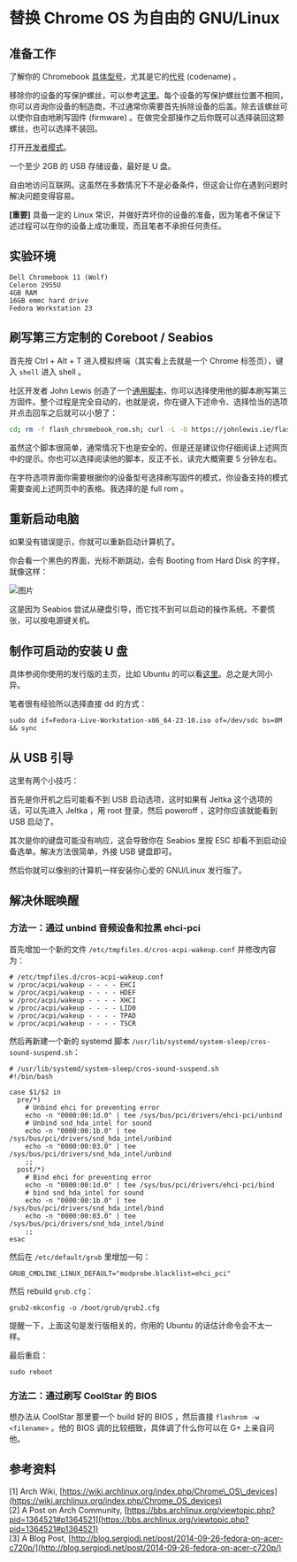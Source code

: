 # 替换 Chrome OS 为自由的 GNU/Linux

## 准备工作

了解你的 Chromebook [具体型号](https://wiki.archlinux.org/index.php/Chrome_OS_devices/Chromebook)，尤其是它的[代号](https://www.chromium.org/chromium-os/developer-information-for-chrome-os-devices) (codename) 。

移除你的设备的写保护螺丝，可以参考[这里](https://wiki.archlinux.org/index.php/Chrome_OS_devices#Flashing_a_custom_firmware)。每个设备的写保护螺丝位置不相同，你可以咨询你设备的制造商，不过通常你需要首先拆除设备的后盖。除去该螺丝可以使你自由地刷写固件 (firmware) 。在做完全部操作之后你既可以选择装回这颗螺丝，也可以选择不装回。

打开[开发者模式](http://www.howtogeek.com/210817/how-to-enable-developer-mode-on-your-chromebook/)。

一个至少 2GB 的 USB 存储设备，最好是 U 盘。

自由地访问互联网。这虽然在多数情况下不是必备条件，但这会让你在遇到问题时解决问题变得容易。

**[重要]** 具备一定的 Linux 常识，并做好弄坏你的设备的准备，因为笔者不保证下述过程可以在你的设备上成功重现，而且笔者不承担任何责任。

## 实验环境

```
Dell Chromebook 11 (Wolf)  
Celeron 2955U  
4GB RAM  
16GB emmc hard drive  
Fedora Workstation 23  
```

## 刷写第三方定制的 Coreboot / Seabios

首先按 Ctrl + Alt + T 进入模拟终端（其实看上去就是一个 Chrome 标签页），键入 `shell` 进入 shell 。

社区开发者 John Lewis 创造了一个[通用脚本](https://johnlewis.ie/custom-chromebook-firmware/rom-download/)，你可以选择使用他的脚本刷写第三方固件。整个过程是完全自动的，也就是说，你在键入下述命令、选择恰当的选项并点击回车之后就可以小憩了：

```bash
cd; rm -f flash_chromebook_rom.sh; curl -L -O https://johnlewis.ie/flash_chromebook_rom.sh; sudo -E bash flash_chromebook_rom.sh
```

虽然这个脚本很简单，通常情况下也是安全的，但是还是建议你仔细阅读上述网页中的提示。你也可以选择阅读他的脚本，反正不长，读完大概需要 5 分钟左右。

在字符选项界面你需要根据你的设备型号选择刷写固件的模式，你设备支持的模式需要查阅上述网页中的表格。我选择的是 full rom 。

## 重新启动电脑

如果没有错误提示，你就可以重新启动计算机了。

你会看一个黑色的界面，光标不断跳动，会有 Booting from Hard Disk 的字样，就像这样：

![图片](http://i.imgur.com/YntXS6y.jpg)

这是因为 Seabios 尝试从硬盘引导，而它找不到可以启动的操作系统。不要慌张，可以按电源键关机。

## 制作可启动的安装 U 盘

具体参阅你使用的发行版的主页，比如 Ubuntu 的可以看[这里](https://help.ubuntu.com/community/Installation/FromUSBStick)。总之是大同小异。

笔者很有经验所以选择直接 dd 的方式：

```
sudo dd if=Fedora-Live-Workstation-x86_64-23-10.iso of=/dev/sdc bs=8M && sync
```

## 从 USB 引导

这里有两个小技巧：

首先是你开机之后可能看不到 USB 启动选项，这时如果有 Jeltka 这个选项的话，可以先进入 Jeltka ，用 root 登录，然后 poweroff ，这时你应该就能看到 USB 启动了。

其次是你的键盘可能没有响应，这会导致你在 Seabios 里按 ESC 却看不到启动设备选单。解决方法很简单，外接 USB 键盘即可。

然后你就可以像别的计算机一样安装你心爱的 GNU/Linux 发行版了。

## 解决休眠唤醒

### 方法一：通过 unbind 音频设备和拉黑 ehci-pci

首先增加一个新的文件 `/etc/tmpfiles.d/cros-acpi-wakeup.conf` 并修改内容为： 

```
# /etc/tmpfiles.d/cros-acpi-wakeup.conf
w /proc/acpi/wakeup - - - - EHCI
w /proc/acpi/wakeup - - - - HDEF
w /proc/acpi/wakeup - - - - XHCI
w /proc/acpi/wakeup - - - - LID0
w /proc/acpi/wakeup - - - - TPAD
w /proc/acpi/wakeup - - - - TSCR
```

然后再新建一个新的 systemd 脚本 `/usr/lib/systemd/system-sleep/cros-sound-suspend.sh`：

```
# /usr/lib/systemd/system-sleep/cros-sound-suspend.sh
#!/bin/bash

case $1/$2 in
  pre/*)
    # Unbind ehci for preventing error 
    echo -n "0000:00:1d.0" | tee /sys/bus/pci/drivers/ehci-pci/unbind
    # Unbind snd_hda_intel for sound
    echo -n "0000:00:1b.0" | tee /sys/bus/pci/drivers/snd_hda_intel/unbind
    echo -n "0000:00:03.0" | tee /sys/bus/pci/drivers/snd_hda_intel/unbind
    ;;
  post/*)
    # Bind ehci for preventing error 
    echo -n "0000:00:1d.0" | tee /sys/bus/pci/drivers/ehci-pci/bind
    # bind snd_hda_intel for sound
    echo -n "0000:00:1b.0" | tee /sys/bus/pci/drivers/snd_hda_intel/bind
    echo -n "0000:00:03.0" | tee /sys/bus/pci/drivers/snd_hda_intel/bind
    ;;
esac
```

然后在 `/etc/default/grub` 里增加一句：

```
GRUB_CMDLINE_LINUX_DEFAULT="modprobe.blacklist=ehci_pci"
```

然后 rebuild `grub.cfg`：

```
grub2-mkconfig -o /boot/grub/grub2.cfg
```

提醒一下，上面这句是发行版相关的，你用的 Ubuntu 的话估计命令会不太一样。

最后重启：

```
sudo reboot
```

### 方法二：通过刷写 CoolStar 的 BIOS 

想办法从 CoolStar 那里要一个 build 好的 BIOS ，然后直接 `flashrom -w <filename>` 。他的 BIOS 调的比较细致，具体调了什么你可以在 G+ 上亲自问他。

## 参考资料

[1] Arch Wiki, [https://wiki.archlinux.org/index.php/Chrome\_OS\_devices](https://wiki.archlinux.org/index.php/Chrome_OS_devices)  
[2] A Post on Arch Community, [https://bbs.archlinux.org/viewtopic.php?pid=1364521#p1364521](https://bbs.archlinux.org/viewtopic.php?pid=1364521#p1364521)  
[3] A Blog Post, [http://blog.sergiodj.net/post/2014-09-26-fedora-on-acer-c720p/](http://blog.sergiodj.net/post/2014-09-26-fedora-on-acer-c720p/)  

